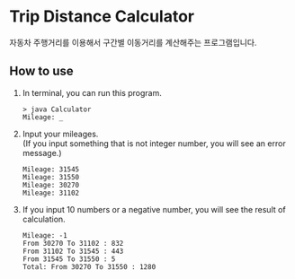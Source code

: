# Trip Distance Calculator

자동차 주행거리를 이용해서 구간별 이동거리를 계산해주는 프로그램입니다.


## How to use

1. In terminal, you can run this program. 
    ```
    > java Calculator
    Mileage: _
    ```
1. Input your mileages.  
(If you input something that is not integer number, you will see an error message.)  
    ```
    Mileage: 31545
    Mileage: 31550
    Mileage: 30270
    Mileage: 31102
    ```
1. If you input 10 numbers or a negative number, you will see the result of calculation.
    ```
    Mileage: -1
    From 30270 To 31102 : 832
    From 31102 To 31545 : 443
    From 31545 To 31550 : 5
    Total: From 30270 To 31550 : 1280
    ```
